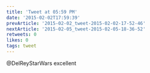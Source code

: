 ```yaml
---
title: 'Tweet at 05:59 PM'
date: '2015-02-02T17:59:39'
prevArticle: '2015-02-02_tweet-2015-02-02-17-52-46'
nextArticle: '2015-02-05_tweet-2015-02-05-18-36-52'
retweets: 0
likes: 0
tags: tweet
---
```

@DelReyStarWars excellent